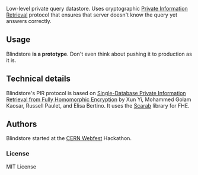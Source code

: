 
Low-level private query datastore. Uses cryptographic [Private Information Retrieval](http://www.cs.ut.ee/~lipmaa/crypto/link/protocols/oblivious.php) protocol that ensures that server doesn't know the query yet answers correctly.


## Usage


Blindstore __is a prototype__. Don't even think about pushing it to production as it is.


## Technical details


Blindstore's PIR protocol is based on [Single-Database Private Information Retrieval from Fully Homomorphic Encryption](http://ieeexplore.ieee.org/xpl/articleDetails.jsp?arnumber=6189348) by Xun Yi, Mohammed Golam Kaosar, Russell Paulet, and Elisa Bertino. It uses the [Scarab](https://hcrypt.com/scarab-library/) library for FHE.


## Authors


Blindstore started at the [CERN Webfest](http://webfest.web.cern.ch/) Hackathon.


### License

MIT License

